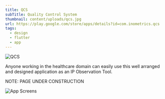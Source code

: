 ```yaml
---
title: QCS
subTitle: Quality Control System
thumbnail: content/uploads/qcs.jpg
url: https://play.google.com/store/apps/details?id=com.inometrics.qcs
tags:
  - design
  - flutter
  - app
---
```


![QCS](qcs.jpg)

Anyone working in the healthcare domain can easily use this well arranged and designed application as an IP Observation Tool.

NOTE: PAGE UNDER CONSTRUCTION

![App Screens](screens.jpg)
